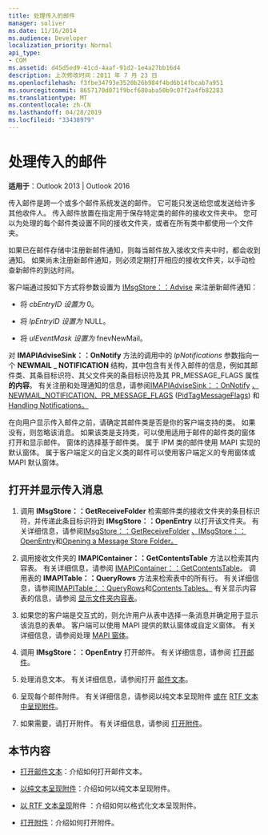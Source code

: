 ```yaml
---
title: 处理传入的邮件
manager: soliver
ms.date: 11/16/2014
ms.audience: Developer
localization_priority: Normal
api_type:
- COM
ms.assetid: d45d5ed9-41cd-4aaf-91d2-1e4a27bb16d4
description: 上次修改时间：2011 年 7 月 23 日
ms.openlocfilehash: f3fbe34793e3520b26b984f4bd6b14fbcab7a951
ms.sourcegitcommit: 8657170d071f9bcf680aba50b9c07f2a4fb82283
ms.translationtype: MT
ms.contentlocale: zh-CN
ms.lasthandoff: 04/28/2019
ms.locfileid: "33438979"
---
```

# <a name="handling-an-incoming-message"></a>处理传入的邮件

**适用于**：Outlook 2013 | Outlook 2016 
  
传入邮件是跨一个或多个邮件系统发送的邮件。 它可能只发送给您或发送给许多其他收件人。 传入邮件放置在指定用于保存特定类的邮件的接收文件夹中。 您可以为处理的每个邮件类设置不同的接收文件夹，或者在所有类中都使用一个文件夹。
  
如果已在邮件存储中注册新邮件通知，则每当邮件放入接收文件夹中时，都会收到通知。 如果尚未注册新邮件通知，则必须定期打开相应的接收文件夹，以手动检查新邮件的到达时间。
  
客户端通过按如下方式将参数设置为 [IMsgStore：：Advise](imsgstore-advise.md) 来注册新邮件通知： 
  
- 将  _cbEntryID 设置为_ 0。 
    
- 将  _lpEntryID 设置为_ NULL。 
    
- 将  _ulEventMask 设置为_ fnevNewMail。 
    
对 **IMAPIAdviseSink：：OnNotify** 方法的调用中的 _lpNotifications_ 参数指向一个 **NEWMAIL \_ NOTIFICATION** 结构，其中包含有关传入邮件的信息，例如其邮件类、其条目标识符、其父文件夹的条目标识符及其 PR_MESSAGE_FLAGS 属性 **的内容**。 有关注册和处理通知的信息，请参阅[IMAPIAdviseSink：：OnNotify](imapiadvisesink-onnotify.md) [、NEWMAIL_NOTIFICATION、PR_MESSAGE_FLAGS](newmail_notification.md) ([PidTagMessageFlags](pidtagmessageflags-canonical-property.md)) 和[Handling Notifications。](handling-notifications.md)  
  
在向用户显示传入邮件之前，请确定其邮件类是否是你的客户端支持的类。 如果没有，则忽略该消息。 如果该类是支持类，可以使用适用于邮件的邮件类的窗体打开和显示邮件。 窗体的选择基于邮件类。 属于 IPM 类的邮件使用 MAPI 实现的默认窗体。 属于客户端定义的自定义类的邮件可以使用客户端定义的专用窗体或 MAPI 默认窗体。
  
## <a name="open-and-display-an-incoming-message"></a>打开并显示传入消息
  
1. 调用 **IMsgStore：：GetReceiveFolder** 检索邮件类的接收文件夹的条目标识符，并传递此条目标识符到 **IMsgStore：：OpenEntry** 以打开该文件夹。 有关详细信息，请参阅[IMsgStore：：GetReceiveFolder](imsgstore-getreceivefolder.md) [、IMsgStore：：OpenEntry](imsgstore-openentry.md)和[Opening a Message Store Folder。](opening-a-message-store-folder.md)
    
2. 调用接收文件夹的 **IMAPIContainer：：GetContentsTable** 方法以检索其内容表。 有关详细信息，请参阅 [IMAPIContainer：：GetContentsTable](imapicontainer-getcontentstable.md)。 调用表的 **IMAPITable：：QueryRows** 方法来检索表中的所有行。 有关详细信息，请参阅[IMAPITable：：QueryRows](imapitable-queryrows.md)和[Contents Tables。](contents-tables.md) 有关显示内容表的信息，请参阅 [显示文件夹内容表](displaying-a-folder-contents-table.md)。
    
3. 如果您的客户端是交互式的，则允许用户从表中选择一条消息并确定用于显示该消息的表单。 客户端可以使用 MAPI 提供的默认窗体或自定义窗体。 有关详细信息，请参阅处理 [MAPI 窗体](handling-mapi-forms.md)。
    
4. 调用 **IMsgStore：：OpenEntry** 打开邮件。 有关详细信息，请参阅 [打开邮件](opening-a-message.md)。
    
5. 处理消息文本。 有关详细信息，请参阅打开 [邮件文本](opening-message-text.md)。
    
6. 呈现每个邮件附件。 有关详细信息，请参阅以纯文本呈现附件 [或在](rendering-an-attachment-in-plain-text.md) [RTF 文本中呈现附件](rendering-an-attachment-in-rtf-text.md)。
    
7. 如果需要，请打开附件。 有关详细信息，请参阅 [打开附件](opening-an-attachment.md)。
    
## <a name="in-this-section"></a>本节内容

- [打开邮件文本](opening-message-text.md)：介绍如何打开邮件文本。
    
- [以纯文本呈现附件](rendering-an-attachment-in-plain-text.md)：介绍如何以纯文本呈现附件。
    
- [以 RTF 文本呈现](rendering-an-attachment-in-rtf-text.md)附件 ：介绍如何以格式化文本呈现附件。
    
- [打开附件](opening-an-attachment.md)：介绍如何打开附件。
    

